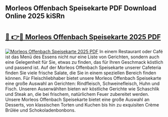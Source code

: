 ## Morleos Offenbach Speisekarte PDF Download Online 2025 kiSRn

# <h2><a href="http://gc6ortd.nevu.top/?p=Morleos+Offenbach+Speisekarte">🔗 👉🔴 Morleos Offenbach Speisekarte 2025 PDF</a></h2>

[![Morleos Offenbach Speisekarte 2025 PDF](https://i.imgur.com/dBaPXMq.png)](http://gc6ortd.nevu.top/?p=Morleos+Offenbach+Speisekarte)
In einem Restaurant oder Café ist das Menü des Essens nicht nur eine Liste von Gerichten, sondern auch eine Gelegenheit für Sie, etwas zu finden, das für Ihren Geschmack köstlich und passend ist. Auf der Morleos Offenbach Speisekarte unserer Cafeteria finden Sie viele frische Salate, die Sie in einem speziellen Bereich finden können. Für Fleischliebhaber bietet unsere Morleos Offenbach Speisekarte eine große Auswahl an Gerichten: Rindfleisch, Schweinefleisch, Huhn und Fisch. Unseren Auserwählten bieten wir köstliche Gerichte wie Schaschlik und Steak an, die bei frischem, natürlichem Feuer zubereitet werden. Unsere Morleos Offenbach Speisekarte bietet eine große Auswahl an Desserts, von klassischen Torten und Kuchen bis hin zu exquisiten Crème Brûlée und Schokoladenbonbons.
